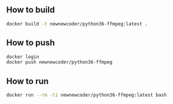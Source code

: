 ## How to build

~~~bash
docker build -t newnewcoder/python36-ffmpeg:latest .
~~~

## How to push

~~~bash
docker login
docker push newnewcoder/python36-ffmpeg
~~~

## How to run

~~~bash
docker run --rm -ti newnewcoder/python36-ffmpeg:latest bash
~~~
